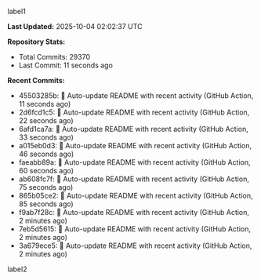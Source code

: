 
label1 
<!-- ACTIVITY_START -->
**Last Updated:** 2025-10-04 02:02:37 UTC

**Repository Stats:**
- Total Commits: 29370
- Last Commit: 11 seconds ago

**Recent Commits:**
- 45503285b: 🤖 Auto-update README with recent activity (GitHub Action, 11 seconds ago)
- 2d6fcd1c5: 🤖 Auto-update README with recent activity (GitHub Action, 22 seconds ago)
- 6afd1ca7a: 🤖 Auto-update README with recent activity (GitHub Action, 33 seconds ago)
- a015eb0d3: 🤖 Auto-update README with recent activity (GitHub Action, 46 seconds ago)
- faeabb89a: 🤖 Auto-update README with recent activity (GitHub Action, 60 seconds ago)
- ab608fc7f: 🤖 Auto-update README with recent activity (GitHub Action, 75 seconds ago)
- 865b05ce2: 🤖 Auto-update README with recent activity (GitHub Action, 85 seconds ago)
- f9ab7f28c: 🤖 Auto-update README with recent activity (GitHub Action, 2 minutes ago)
- 7eb5d5615: 🤖 Auto-update README with recent activity (GitHub Action, 2 minutes ago)
- 3a679ece5: 🤖 Auto-update README with recent activity (GitHub Action, 2 minutes ago)
<!-- ACTIVITY_END -->

label2
